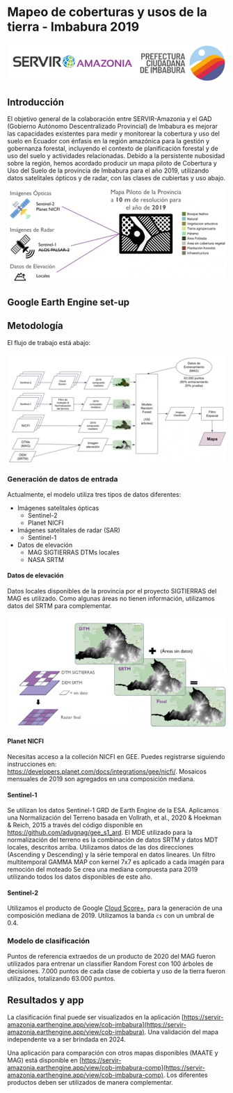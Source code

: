 # Mapeo de coberturas y usos de la tierra - Imbabura 2019

![](/images/logos.png)

## Introducción

El objetivo general de la colaboración entre SERVIR-Amazonia y el GAD (Gobierno Autónomo Descentralizado Provincial) de Imbabura es mejorar las capacidades existentes para medir y monitorear la cobertura y uso del suelo en Ecuador con énfasis en la región amazónica para la gestión y gobernanza forestal, incluyendo el contexto de planificación forestal y de uso del suelo y actividades relacionadas.
Debido a la persistente nubosidad sobre la región, hemos acordado producir un mapa piloto de Cobertura y Uso del Suelo de la provincia de Imbabura para el año 2019, utilizando datos satelitales ópticos y de radar, con las clases de cubiertas y uso abajo.

![](/images/propuesta.png)

## Google Earth Engine set-up

## Metodología

El flujo de trabajo está abajo:

![](/images/imbabura-workflow.png)

### Generación de datos de entrada

Actualmente, el modelo utiliza tres tipos de datos diferentes:
- Imágenes satelitales ópticas
  - Sentinel-2
  - Planet NICFI
- Imágenes satelitales de radar (SAR)
  - Sentinel-1
- Datos de elevación
  - MAG SIGTIERRAS DTMs locales
  - NASA SRTM

#### Datos de elevación

Datos locales disponibles de la provincia por el proyecto SIGTIERRAS del MAG es utilizado. Como algunas áreas no tienen información, utilizamos datos del SRTM para complementar.

![](/images/elevacion.png)

#### Planet NICFI

Necesitas acceso a la colleción NICFI en GEE. Puedes registrarse siguiendo instrucciones en: https://developers.planet.com/docs/integrations/gee/nicfi/.
Mosaicos mensuales de 2019 son agregados en una composición mediana.

#### Sentinel-1

Se utilizan los datos Sentinel-1 GRD de Earth Engine de la ESA. Aplicamos una Normalización del Terreno basada en Vollrath, et al., 2020 & Hoekman & Reich, 2015 a través del código disponible en https://github.com/adugnag/gee_s1_ard. El MDE utilizado para la normalización del terreno es la combinación de datos SRTM y datos MDT locales, descritos arriba. Utilizamos datos de las dos direcciones (Ascending y Descending) y la série temporal en datos lineares. Un filtro multitemporal GAMMA MAP con kernel 7x7 es aplicado a cada imagén para remoción del moteado Se crea una mediana compuesta para 2019 utilizando todos los datos disponibles de este año.

#### Sentinel-2

Utilizamos el producto de Google [Cloud Score+](https://developers.google.com/earth-engine/datasets/catalog/GOOGLE_CLOUD_SCORE_PLUS_V1_S2_HARMONIZED), para la generación de una composición mediana de 2019. Utilizamos la banda `cs` con un umbral de 0.4. 

### Modelo de clasificación

Puntos de referencia extraedos de un producto de 2020 del MAG fueron utilizados para entrenar un classifier Random Forest con 100 árboles de decisiones. 7.000 puntos de cada clase de cobierta y uso de la tierra fueron utilizados, totalizando 63.000 puntos.

## Resultados y app

La clasificación final puede ser visualizados en la aplicación [https://servir-amazonia.earthengine.app/view/cob-imbabura](https://servir-amazonia.earthengine.app/view/cob-imbabura).
Una validación del mapa independente va a ser brindada en 2024.

Una aplicación para comparación con otros mapas disponibles (MAATE y MAG) está disponible en [https://servir-amazonia.earthengine.app/view/cob-imbabura-comp](https://servir-amazonia.earthengine.app/view/cob-imbabura-comp). Los diferentes productos deben ser utilizados de manera complementar. 
